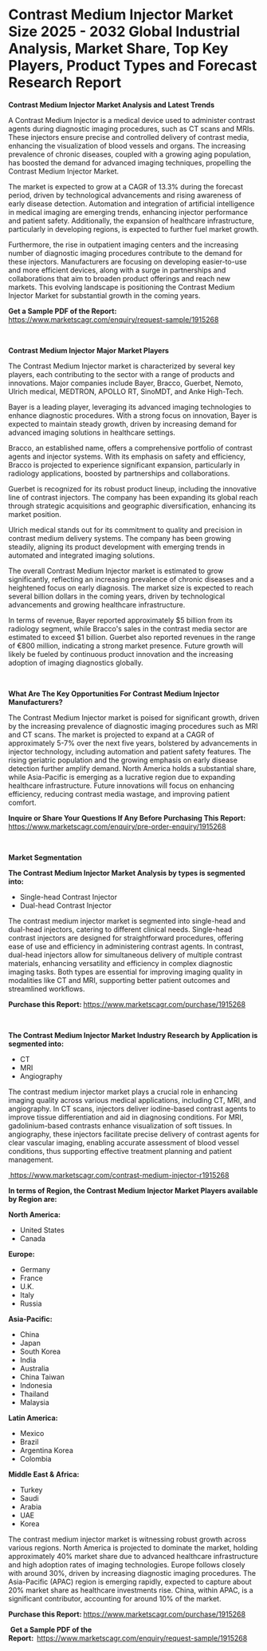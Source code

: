 <p><h1>Contrast Medium Injector Market Size 2025 - 2032 Global Industrial Analysis, Market Share, Top Key Players, Product Types and Forecast Research Report</h1></p><p><strong>Contrast Medium Injector Market Analysis and Latest Trends</strong></p>
<p><p>A Contrast Medium Injector is a medical device used to administer contrast agents during diagnostic imaging procedures, such as CT scans and MRIs. These injectors ensure precise and controlled delivery of contrast media, enhancing the visualization of blood vessels and organs. The increasing prevalence of chronic diseases, coupled with a growing aging population, has boosted the demand for advanced imaging techniques, propelling the Contrast Medium Injector Market.</p><p>The market is expected to grow at a CAGR of 13.3% during the forecast period, driven by technological advancements and rising awareness of early disease detection. Automation and integration of artificial intelligence in medical imaging are emerging trends, enhancing injector performance and patient safety. Additionally, the expansion of healthcare infrastructure, particularly in developing regions, is expected to further fuel market growth.</p><p>Furthermore, the rise in outpatient imaging centers and the increasing number of diagnostic imaging procedures contribute to the demand for these injectors. Manufacturers are focusing on developing easier-to-use and more efficient devices, along with a surge in partnerships and collaborations that aim to broaden product offerings and reach new markets. This evolving landscape is positioning the Contrast Medium Injector Market for substantial growth in the coming years.</p></p>
<p><strong>Get a Sample PDF of the Report:&nbsp;</strong> <a href="https://www.marketscagr.com/enquiry/request-sample/1915268?utm_campaign=3497&utm_medium=2&utm_source=Github&utm_content=ia&utm_term=16042025&utm_id=contrast-medium-injector">https://www.marketscagr.com/enquiry/request-sample/1915268</a></p>
<p>&nbsp;</p>
<p><strong>Contrast Medium Injector Major Market Players</strong></p>
<p><p>The Contrast Medium Injector market is characterized by several key players, each contributing to the sector with a range of products and innovations. Major companies include Bayer, Bracco, Guerbet, Nemoto, Ulrich medical, MEDTRON, APOLLO RT, SinoMDT, and Anke High-Tech. </p><p>Bayer is a leading player, leveraging its advanced imaging technologies to enhance diagnostic procedures. With a strong focus on innovation, Bayer is expected to maintain steady growth, driven by increasing demand for advanced imaging solutions in healthcare settings. </p><p>Bracco, an established name, offers a comprehensive portfolio of contrast agents and injector systems. With its emphasis on safety and efficiency, Bracco is projected to experience significant expansion, particularly in radiology applications, boosted by partnerships and collaborations.</p><p>Guerbet is recognized for its robust product lineup, including the innovative line of contrast injectors. The company has been expanding its global reach through strategic acquisitions and geographic diversification, enhancing its market position.</p><p>Ulrich medical stands out for its commitment to quality and precision in contrast medium delivery systems. The company has been growing steadily, aligning its product development with emerging trends in automated and integrated imaging solutions.</p><p>The overall Contrast Medium Injector market is estimated to grow significantly, reflecting an increasing prevalence of chronic diseases and a heightened focus on early diagnosis. The market size is expected to reach several billion dollars in the coming years, driven by technological advancements and growing healthcare infrastructure.</p><p>In terms of revenue, Bayer reported approximately $5 billion from its radiology segment, while Bracco's sales in the contrast media sector are estimated to exceed $1 billion. Guerbet also reported revenues in the range of €800 million, indicating a strong market presence. Future growth will likely be fueled by continuous product innovation and the increasing adoption of imaging diagnostics globally.</p></p>
<p>&nbsp;</p>
<p><strong>What Are The Key Opportunities For Contrast Medium Injector Manufacturers?</strong></p>
<p><p>The Contrast Medium Injector market is poised for significant growth, driven by the increasing prevalence of diagnostic imaging procedures such as MRI and CT scans. The market is projected to expand at a CAGR of approximately 5-7% over the next five years, bolstered by advancements in injector technology, including automation and patient safety features. The rising geriatric population and the growing emphasis on early disease detection further amplify demand. North America holds a substantial share, while Asia-Pacific is emerging as a lucrative region due to expanding healthcare infrastructure. Future innovations will focus on enhancing efficiency, reducing contrast media wastage, and improving patient comfort.</p></p>
<p><strong>Inquire or Share Your Questions If Any Before Purchasing This Report:</strong> <a href="https://www.marketscagr.com/enquiry/pre-order-enquiry/1915268?utm_campaign=3497&utm_medium=2&utm_source=Github&utm_content=ia&utm_term=16042025&utm_id=contrast-medium-injector">https://www.marketscagr.com/enquiry/pre-order-enquiry/1915268</a></p>
<p>&nbsp;</p>
<p><strong>Market Segmentation</strong></p>
<p><strong>The Contrast Medium Injector Market Analysis by types is segmented into:</strong></p>
<p><ul><li>Single-head Contrast Injector</li><li>Dual-head Contrast Injector</li></ul></p>
<p><p>The contrast medium injector market is segmented into single-head and dual-head injectors, catering to different clinical needs. Single-head contrast injectors are designed for straightforward procedures, offering ease of use and efficiency in administering contrast agents. In contrast, dual-head injectors allow for simultaneous delivery of multiple contrast materials, enhancing versatility and efficiency in complex diagnostic imaging tasks. Both types are essential for improving imaging quality in modalities like CT and MRI, supporting better patient outcomes and streamlined workflows.</p></p>
<p><strong>Purchase this Report:&nbsp;</strong><a href="https://www.marketscagr.com/purchase/1915268?utm_campaign=3497&utm_medium=2&utm_source=Github&utm_content=ia&utm_term=16042025&utm_id=contrast-medium-injector">https://www.marketscagr.com/purchase/1915268</a></p>
<p>&nbsp;</p>
<p><strong>The Contrast Medium Injector Market Industry Research by Application is segmented into:</strong></p>
<p><ul><li>CT</li><li>MRI</li><li>Angiography</li></ul></p>
<p><p>The contrast medium injector market plays a crucial role in enhancing imaging quality across various medical applications, including CT, MRI, and angiography. In CT scans, injectors deliver iodine-based contrast agents to improve tissue differentiation and aid in diagnosing conditions. For MRI, gadolinium-based contrasts enhance visualization of soft tissues. In angiography, these injectors facilitate precise delivery of contrast agents for clear vascular imaging, enabling accurate assessment of blood vessel conditions, thus supporting effective treatment planning and patient management.</p></p>
<p><a href="https://www.marketscagr.com/contrast-medium-injector-r1915268?utm_campaign=3497&utm_medium=2&utm_source=Github&utm_content=ia&utm_term=16042025&utm_id=contrast-medium-injector">&nbsp;https://www.marketscagr.com/contrast-medium-injector-r1915268</a></p>
<p><strong>In terms of Region, the Contrast Medium Injector Market Players available by Region are:</strong></p>
<p>
    <p> <strong> North America: </strong>
        <ul>
            <li>United States</li>
            <li>Canada</li>
        </ul>
        </p> 
    <p> <strong> Europe: </strong>
        <ul>
            <li>Germany</li>
            <li>France</li>
            <li>U.K.</li>
            <li>Italy</li>
            <li>Russia</li>
        </ul>
        </p> 
    <p> <strong> Asia-Pacific: </strong>
        <ul>
            <li>China</li>
            <li>Japan</li>
            <li>South Korea</li>
            <li>India</li>
            <li>Australia</li>
            <li>China Taiwan</li>
            <li>Indonesia</li>
            <li>Thailand</li>
            <li>Malaysia</li>
        </ul>
        </p> 
    <p> <strong> Latin America: </strong>
        <ul>
            <li>Mexico</li>
            <li>Brazil</li>
            <li>Argentina Korea</li>
            <li>Colombia</li>
        </ul>
        </p> 
    <p> <strong> Middle East & Africa: </strong>
        <ul>
            <li>Turkey</li>
            <li>Saudi</li>
            <li>Arabia</li>
            <li>UAE</li>
            <li>Korea</li>
        </ul>
    </p>
    </p>
<p><p>The contrast medium injector market is witnessing robust growth across various regions. North America is projected to dominate the market, holding approximately 40% market share due to advanced healthcare infrastructure and high adoption rates of imaging technologies. Europe follows closely with around 30%, driven by increasing diagnostic imaging procedures. The Asia-Pacific (APAC) region is emerging rapidly, expected to capture about 20% market share as healthcare investments rise. China, within APAC, is a significant contributor, accounting for around 10% of the market.</p></p>
<p><strong>Purchase this Report: </strong><a href="https://www.marketscagr.com/purchase/1915268?utm_campaign=3497&utm_medium=2&utm_source=Github&utm_content=ia&utm_term=16042025&utm_id=contrast-medium-injector">https://www.marketscagr.com/purchase/1915268</a></p>
<p>&nbsp;<strong>Get a Sample PDF of the Report:&nbsp;&nbsp;</strong><a href="https://www.marketscagr.com/enquiry/request-sample/1915268?utm_campaign=3497&utm_medium=2&utm_source=Github&utm_content=ia&utm_term=16042025&utm_id=contrast-medium-injector">https://www.marketscagr.com/enquiry/request-sample/1915268</a></p>
<p><strong></strong></p>
<p><p></p><p></p><p></p></p>